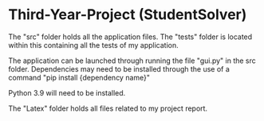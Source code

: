 # Third-Year-Project (StudentSolver)

The "src" folder holds all the application files. The "tests" folder is located within this containing all the tests of my application.

The application can be launched through running the file "gui.py" in the src folder. Dependencies may need to be installed through the use of a command "pip install {dependency name}"

Python 3.9 will need to be installed.

The "Latex" folder holds all files related to my project report.

